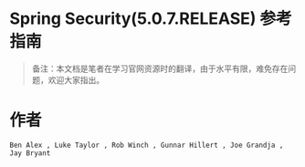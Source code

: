 # Spring Security(5.0.7.RELEASE) 参考指南


> 备注：本文档是笔者在学习官网资源时的翻译，由于水平有限，难免存在问题，欢迎大家指出。

# 作者
`Ben Alex , Luke Taylor , Rob Winch , Gunnar Hillert , Joe Grandja , Jay Bryant`
